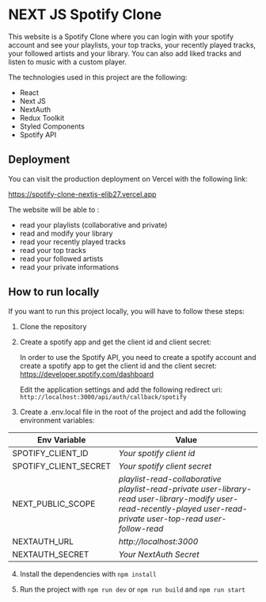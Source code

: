 # NEXT JS Spotify Clone

This website is a Spotify Clone where you can login with your spotify account and see your playlists, your top tracks, your recently played tracks, your followed artists and your library. You can also add liked tracks and listen to music with a custom player.

The technologies used in this project are the following:
- React
- Next JS
- NextAuth
- Redux Toolkit
- Styled Components
- Spotify API

## Deployment

You can visit the production deployment on Vercel with the following link:

https://spotify-clone-nextjs-elib27.vercel.app

The website will be able to :
- read your playlists (collaborative and private)
- read and modify your library
- read your recently played tracks
- read your top tracks
- read your followed artists
- read your private informations

## How to run locally

If you want to run this project locally, you will have to follow these steps:

1. Clone the repository

2. Create a spotify app and get the client id and client secret:

    In order to use the Spotify API, you need to create a spotify account and create a spotify app to get the client id and the client secret: https://developer.spotify.com/dashboard

    Edit the application settings and add the following redirect uri: `http://localhost:3000/api/auth/callback/spotify`

3. Create a .env.local file in the root of the project and add the following environment variables:

| Env Variable | Value |
|------------------|--------------|
| SPOTIFY_CLIENT_ID | *Your spotify client id* |
| SPOTIFY_CLIENT_SECRET | *Your spotify client secret* |
| NEXT_PUBLIC_SCOPE | *playlist-read-collaborative playlist-read-private user-library-read user-library-modify user-read-recently-played user-read-private user-top-read user-follow-read* |
| NEXTAUTH_URL | *http://localhost:3000* |
| NEXTAUTH_SECRET | *Your NextAuth Secret* |

4. Install the dependencies with `npm install`

5. Run the project with `npm run dev` or `npm run build` and `npm run start`